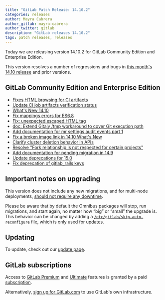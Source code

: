 ```yaml
---
title: "GitLab Patch Release: 14.10.2"
categories: releases
author: Mayra Cabrera
author_gitlab: mayra-cabrera
author_twitter: gitlab
description: "GitLab releases 14.10.2"
tags: patch releases, releases
---
```


Today we are releasing version 14.10.2 for GitLab Community Edition and Enterprise Edition.

This version resolves a number of regressions and bugs in
[this month's 14.10 release](/releases/2022/04/22/gitlab-14-10-released/) and
prior versions.

## GitLab Community Edition and Enterprise Edition


* [Fixes HTML browsing for CI artifacts](https://gitlab.com/gitlab-org/gitlab/-/merge_requests/83917)
* [Update CI job artifacts verification status](https://gitlab.com/gitlab-org/gitlab/-/merge_requests/85587)
* [What's New 14.10](https://gitlab.com/gitlab-org/gitlab/-/merge_requests/85625)
* [Fix mappings errors for ES6.8](https://gitlab.com/gitlab-org/gitlab/-/merge_requests/85633)
* [Fix: unexpected escaped HTML tag](https://gitlab.com/gitlab-org/gitlab/-/merge_requests/85770)
* [doc: Extend Gitaly /tmp workaround to cover Git execution path](https://gitlab.com/gitlab-org/gitlab/-/merge_requests/85779)
* [Add documentation for mr settings audit events part 1](https://gitlab.com/gitlab-org/gitlab/-/merge_requests/85796)
* [Fix a broken image link in 14.10 What's New](https://gitlab.com/gitlab-org/gitlab/-/merge_requests/85836)
* [Clarify cluster deletion behavior in APIs](https://gitlab.com/gitlab-org/gitlab/-/merge_requests/85913)
* [Resolve "Fork relationship is not respected for certain projects"](https://gitlab.com/gitlab-org/gitlab/-/merge_requests/86102)
* [Add documentation for pending migration in 14.9](https://gitlab.com/gitlab-org/gitlab/-/merge_requests/85888)
* [Update deprecations for 15.0](https://gitlab.com/gitlab-org/omnibus-gitlab/-/merge_requests/6040)
* [Fix deprecation of gitlab_rails keys](https://gitlab.com/gitlab-org/omnibus-gitlab/-/merge_requests/6078)

## Important notes on upgrading

This version does not include any new migrations, and for multi-node deployments, [should not require any downtime](https://docs.gitlab.com/ee/update/#upgrading-without-downtime).

Please be aware that by default the Omnibus packages will stop, run migrations,
and start again, no matter how “big” or “small” the upgrade is. This behavior
can be changed by adding a [`/etc/gitlab/skip-auto-reconfigure`](http://docs.gitlab.com/omnibus/update/README.html) file,
which is only used for [updates](https://docs.gitlab.com/omnibus/update/README.html).

## Updating

To update, check out our [update page](/update/).

## GitLab subscriptions

Access to [GitLab Premium](/pricing/premium/) and [Ultimate](/pricing/ultimate/) features is granted by a paid [subscription](/pricing/).

Alternatively, [sign up for GitLab.com](https://gitlab.com/users/sign_in)
to use GitLab's own infrastructure.
